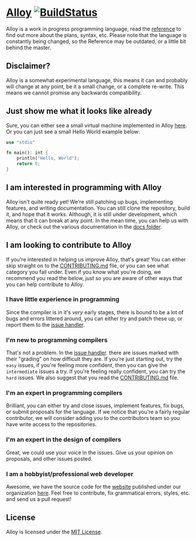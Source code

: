 # [Alloy](http://alloy-lang.org) [![BuildStatus](https://travis-ci.org/alloy-lang/alloy.svg?branch=master)](https://travis-ci.org/alloy-lang/alloy)
Alloy is a work in progress programming language, read the [reference](docs/REFERENCE.md) to find out more about the plans, syntax, etc. Please note that the language is constantly being changed, so the Reference may be outdated, or a little bit behind the master.

## Disclaimer?
Alloy is a somewhat experimental language, this means it can and probably will change at any point, be it a small change, or a complete re-write. This means we cannot promise any backwards compatibility. 

## Just show me what it looks like already
Sure, you can either see a small virtual machine implemented in Alloy [here](tests/misc/virtualmachine.aly). Or you can just see a small Hello World example below:

```rust
use "stdio"

fn main(): int {
    println("Hello, World");
    return 0;
}
```

## I am interested in programming with Alloy
Alloy isn't quite ready yet! We're still patching up bugs, implementing features, and writing documentation. You can still clone the repository, build it, and hope that it works. Although, it is still under development, which means that it can break at any point. In the mean time, you can help us with Alloy, or check out the various documentation in the [docs folder](/docs).

## I am looking to contribute to Alloy
If you're interested in helping us improve Alloy, that's great! You can either skip straight on to the [CONTRIBUTING.md](CONTRIBUTING.md) file, or you can see what category you fall under. Even if you know what you're doing, we recommend you read the below, just so you are aware of other ways that you can help contribute to Alloy.

### I have little experience in programming
Since the compiler is in it's *very* early stages, there is bound to be a lot of bugs and errors littered around, you can either try and patch these up, or report them to the [issue handler](https://github.com/alloy-lang/alloy/issues).

### I'm new to programming compilers
That's not a problem. In the [issue handler](https://github.com/alloy-lang/alloy/issues). there are issues marked with their "grading" on how difficult they are. If you're just starting out, try the `easy` issues, if you're feeling more confident, then you can give the `intermediate` issues a try. If you're feeling really confident, you can try the `hard` issues. We also suggest that you read the [CONTRIBUTING.md](CONTRIBUTING.md) file.

### I'm an expert in programming compilers
Brilliant, you can either try and close issues, implement features, fix bugs, or submit proposals for the language. If we notice that you're a fairly regular contributor, we will consider adding you to the contributors team so you have write access to the repositories.

### I'm an expert in the design of compilers
Great, we could use your voice in the issues. Give us your opinion on proposals, and other issues posted.

### I am a hobbyist/professional web developer
Awesome, we have the source code for the [website](http://www.alloy-lang.org) published under our organization [here](https://github.com/alloy-lang/alloy-lang.org). Feel free to contribute, fix grammatical errors, styles, etc. and send us a pull request!

## License
Alloy is licensed under the [MIT License](/LICENSE.md).
